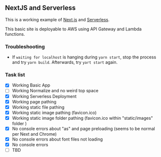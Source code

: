 ## NextJS and Serverless

This is a working example of [Next.js](https://nextjs.org) and [Serverless](https://serverless.com/).

This basic site is deployable to AWS using API Gateway and Lambda functions.

### Troubleshooting

- If `waiting for localhost` is hanging during `yarn start`, stop the process and try `yarn build`. Afterwards, try `yart start` again.

### Task list

- [x] Working Basic App
- [ ] Working Normalize and no weird top space
- [x] Working Serverless Deployment
- [x] Working page pathing
- [x] Working static file pathing
- [x] Working static image pathing (favicon.ico)
- [x] Working static image folder pathing (favicon.ico within "static/images" folder )
- [x] No console errors about "as" and page preloading (seems to be normal per Next and Chrome)
- [x] No console errors about font files not loading
- [x] No console errors
- [ ] TBD
